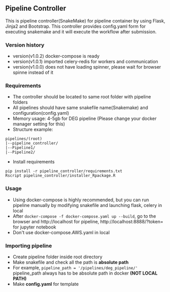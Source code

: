 ## Pipeline Controller
This is pipeline controller(SnakeMake) for pipeline container by using Flask, Jinja2 and Bootstrap. This controller provides config.yaml form for executing snakemake and it will execute the workflow after submission.

### Version history
* version(v1.0.2) docker-compose is ready
* version(v1.0.1) imported celery-redis for workers and communication
* version(v1.0.0) does not have loading spinner, please wait for browser spinne instead of it

### Requirements
- The controller should be located to same root folder with pipeline folders
- All pipelines should have same snakefile name(Snakemake) and configuration(config.yaml)
- Memory usage: 4-5gb for DEG pipeline (Please change your docker manager setting for this)
- Structure example:
```
pipelines/(root)
|--pipeline_controller/
|--Pipeline1/
|--Pipeline2/
```
- Install requirements

```
pip install -r pipeline_controller/requirements.txt
Rscript pipeline_controller/installer_Rpackage.R
```

### Usage
* Using docker-compose is highly recommended, but you can run pipeline manually by modifying snakefile and launching flask, celery in local
* After ```docker-compose -f docker-compose.yaml up --build```, go to the browser and http://localhost for pipeline, http://localhost:8888/?token= for jupyter notebook
* Don't use docker-compose.AWS.yaml in local

### Importing pipeline
- Create pipeline folder inside root directory
- Make snakefile and check all the path is **absolute path**
- For example, ```pipeline_path = '/pipelines/deg_pipeline/'``` pipeline_path always has to be absolute path in docker **(NOT LOCAL PATH)**
- Make **config.yaml** for template